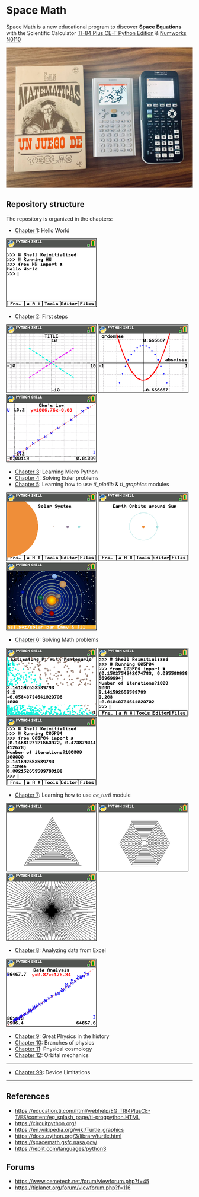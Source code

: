 # Space Math

Space Math is a new educational program to discover **Space Equations** with the Scientific Calculator [TI-84 Plus CE-T Python Edition](https://education.ti.com/en-gb/products/calculators/graphing-calculators/ti-84-plus-ce-t-python) & [Numworks N0110](https://www.numworks.com/)

![](docs/images/idea.jpg)

## Repository structure

The repository is organized in the chapters:

- [Chapter 1](ch01/): Hello World

[![](docs/images/ch01_1.png)](ch01/C01E01.py)

- [Chapter 2](ch02/): First steps

[![](docs/images/ch02_1.png)](ch02/COLORLIN.py)
[![](docs/images/ch02_2.png)](ch02/GRAPH.py)
[![](docs/images/ch02_3.png)](ch02/LINREGR.py)

- [Chapter 3](ch03/): Learning Micro Python
- [Chapter 4](ch04/): Solving Euler problems
- [Chapter 5](ch05/): Learning how to use *ti_plotlib* & *ti_graphics* modules

![](docs/images/ch03_15.png)
![](docs/images/ch03_16.png)
![](docs/images/ch03_solar.png)

- [Chapter 6](ch06/): Solving Math problems

[![](docs/images/ch05_1.png)](ch06/C06P04G.py)
[![](docs/images/ch05_2.png)](ch06/C06P04.py)
[![](docs/images/ch05_3.png)](ch06/C06P04.py)

- [Chapter 7](ch07/): Learning how to use *ce_turtl* module

![](docs/images/ch04_16.png)
![](docs/images/ch04_17.png)
![](docs/images/ch04_19.png)

- [Chapter 8](ch08/): Analyzing data from Excel

[![](docs/images/ch08_1.png)](ch08/C08E01.py)

- [Chapter 9](ch09/): Great Physics in the history
- [Chapter 10](ch10/): Branches of physics
- [Chapter 11](ch11/): Physical cosmology
- [Chapter 12](ch12/): Orbital mechanics

---

- [Chapter 99](ch99/): Device Limitations

---

## References

- https://education.ti.com/html/webhelp/EG_TI84PlusCE-T/ES/content/eg_splash_page/ti-progpython.HTML
- https://circuitpython.org/
- https://en.wikipedia.org/wiki/Turtle_graphics
- https://docs.python.org/3/library/turtle.html
- https://spacemath.gsfc.nasa.gov/
- https://replit.com/languages/python3

## Forums

- https://www.cemetech.net/forum/viewforum.php?f=45
- https://tiplanet.org/forum/viewforum.php?f=116
